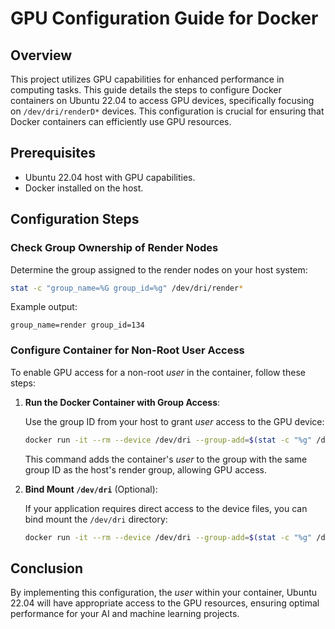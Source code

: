 # GPU Configuration Guide for Docker

## Overview

This project utilizes GPU capabilities for enhanced performance in computing tasks. This guide details the steps to configure Docker containers on Ubuntu 22.04 to access GPU devices, specifically focusing on `/dev/dri/renderD*` devices. This configuration is crucial for ensuring that Docker containers can efficiently use GPU resources.

## Prerequisites

- Ubuntu 22.04 host with GPU capabilities.
- Docker installed on the host.

## Configuration Steps

### Check Group Ownership of Render Nodes

Determine the group assigned to the render nodes on your host system:

```bash
stat -c "group_name=%G group_id=%g" /dev/dri/render*
```

Example output:

```
group_name=render group_id=134
```

### Configure Container for Non-Root User Access

To enable GPU access for a non-root _user_ in the container, follow these steps:

1. **Run the Docker Container with Group Access**:
   
   Use the group ID from your host to grant _user_ access to the GPU device:

   ```bash
   docker run -it --rm --device /dev/dri --group-add=$(stat -c "%g" /dev/dri/render* | head -1) <image_name>
   ```

   This command adds the container's _user_ to the group with the same group ID as the host's render group, allowing GPU access.

2. **Bind Mount `/dev/dri`** (Optional):

   If your application requires direct access to the device files, you can bind mount the `/dev/dri` directory:

   ```bash
   docker run -it --rm --device /dev/dri --group-add=$(stat -c "%g" /dev/dri/render* | head -1) -v /dev/dri:/dev/dri <image_name>
   ```

## Conclusion

By implementing this configuration, the _user_ within your container, Ubuntu 22.04 will have appropriate access to the GPU resources, ensuring optimal performance for your AI and machine learning projects.
